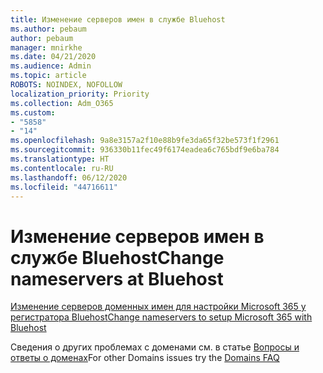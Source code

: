 ```yaml
---
title: Изменение серверов имен в службе Bluehost
ms.author: pebaum
author: pebaum
manager: mnirkhe
ms.date: 04/21/2020
ms.audience: Admin
ms.topic: article
ROBOTS: NOINDEX, NOFOLLOW
localization_priority: Priority
ms.collection: Adm_O365
ms.custom:
- "5858"
- "14"
ms.openlocfilehash: 9a8e3157a2f10e88b9fe3da65f32be573f1f2961
ms.sourcegitcommit: 936330b11fec49f6174eadea6c765bdf9e6ba784
ms.translationtype: HT
ms.contentlocale: ru-RU
ms.lasthandoff: 06/12/2020
ms.locfileid: "44716611"
---
```

# <a name="change-nameservers-at-bluehost"></a><span data-ttu-id="1c5be-102">Изменение серверов имен в службе Bluehost</span><span class="sxs-lookup"><span data-stu-id="1c5be-102">Change nameservers at Bluehost</span></span>

[<span data-ttu-id="1c5be-103">Изменение серверов доменных имен для настройки Microsoft 365 у регистратора Bluehost</span><span class="sxs-lookup"><span data-stu-id="1c5be-103">Change nameservers to setup Microsoft 365 with Bluehost</span></span>](https://docs.microsoft.com/microsoft-365/admin/dns/change-nameservers-at-bluehost?view=o365-worldwide)

<span data-ttu-id="1c5be-104">Сведения о других проблемах с доменами см. в статье [Вопросы и ответы о доменах](https://docs.microsoft.com/microsoft-365/admin/setup/domains-faq?view=o365-worldwide)</span><span class="sxs-lookup"><span data-stu-id="1c5be-104">For other Domains issues try the  [Domains FAQ](https://docs.microsoft.com/microsoft-365/admin/setup/domains-faq?view=o365-worldwide)</span></span>